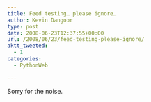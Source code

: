 ```yaml
---
title: Feed testing… please ignore…
author: Kevin Dangoor
type: post
date: 2008-06-23T12:37:55+00:00
url: /2008/06/23/feed-testing-please-ignore/
aktt_tweeted:
  - 1
categories:
  - PythonWeb

---
```

Sorry for the noise.